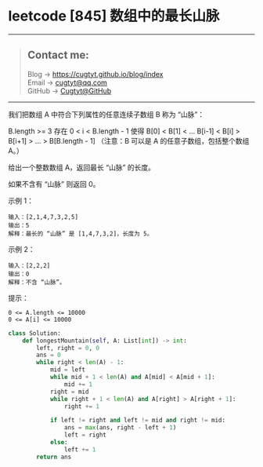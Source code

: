 # leetcode [845] 数组中的最长山脉

---
> ## Contact me:
> Blog -> <https://cugtyt.github.io/blog/index>  
> Email -> <cugtyt@qq.com>  
> GitHub -> [Cugtyt@GitHub](https://github.com/Cugtyt)

---

我们把数组 A 中符合下列属性的任意连续子数组 B 称为 “山脉”：

B.length >= 3
存在 0 < i < B.length - 1 使得 B[0] < B[1] < ... B[i-1] < B[i] > B[i+1] > ... > B[B.length - 1]
（注意：B 可以是 A 的任意子数组，包括整个数组 A。）

给出一个整数数组 A，返回最长 “山脉” 的长度。

如果不含有 “山脉” 则返回 0。

示例 1：
```
输入：[2,1,4,7,3,2,5]
输出：5
解释：最长的 “山脉” 是 [1,4,7,3,2]，长度为 5。
```

示例 2：
```
输入：[2,2,2]
输出：0
解释：不含 “山脉”。
```

提示：
```
0 <= A.length <= 10000
0 <= A[i] <= 10000
```

``` python
class Solution:
    def longestMountain(self, A: List[int]) -> int:
        left, right = 0, 0
        ans = 0
        while right < len(A) - 1:
            mid = left
            while mid + 1 < len(A) and A[mid] < A[mid + 1]:
                mid += 1
            right = mid
            while right + 1 < len(A) and A[right] > A[right + 1]:
                right += 1

            if left != right and left != mid and right != mid:
                ans = max(ans, right - left + 1)
                left = right
            else:
                left += 1
        return ans
```